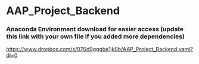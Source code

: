 # AAP_Project_Backend

### Anaconda Environment download for easier access (update this link with your own file if you added more dependencies)
https://www.dropbox.com/s/076d9ggqbe1jk8b/AAP_Project_Backend.yaml?dl=0

